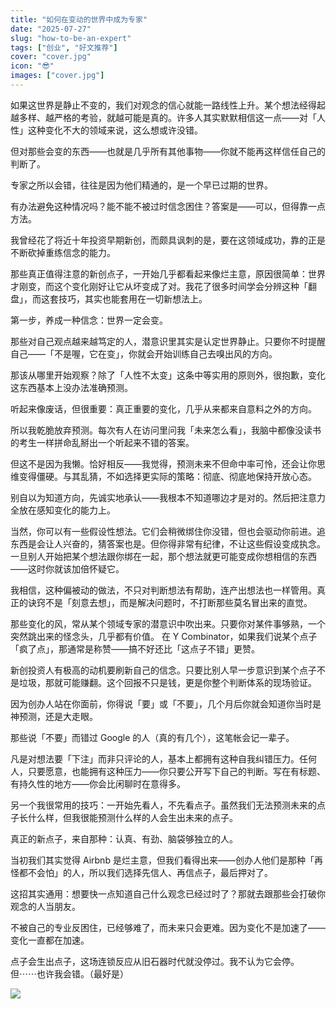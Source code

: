 ```yaml
---
title: "如何在变动的世界中成为专家"
date: "2025-07-27"
slug: "how-to-be-an-expert"
tags: ["创业", "好文推荐"]
cover: "cover.jpg"
icon: "😎"
images: ["cover.jpg"]
---
```

如果这世界是静止不变的，我们对观念的信心就能一路线性上升。某个想法经得起越多样、越严格的考验，就越可能是真的。许多人其实默默相信这一点——对「人性」这种变化不大的领域来说，这么想或许没错。



但对那些会变的东西——也就是几乎所有其他事物——你就不能再这样信任自己的判断了。



专家之所以会错，往往是因为他们精通的，是一个早已过期的世界。



有办法避免这种情况吗？能不能不被过时信念困住？答案是——可以，但得靠一点方法。



我曾经花了将近十年投资早期新创，而颇具讽刺的是，要在这领域成功，靠的正是不断砍掉重练信念的能力。



那些真正值得注意的新创点子，一开始几乎都看起来像烂主意，原因很简单：世界才刚变，而这个变化刚好让它从坏变成了对。我花了很多时间学会分辨这种「翻盘」，而这套技巧，其实也能套用在一切新想法上。



第一步，养成一种信念：世界一定会变。



那些对自己观点越来越笃定的人，潜意识里其实是认定世界静止。只要你不时提醒自己——「不是喔，它在变」，你就会开始训练自己去嗅出风的方向。



那该从哪里开始观察？除了「人性不太变」这条中等实用的原则外，很抱歉，变化这东西基本上没办法准确预测。



听起来像废话，但很重要：真正重要的变化，几乎从来都来自意料之外的方向。



所以我乾脆放弃预测。每次有人在访问里问我「未来怎么看」，我脑中都像没读书的考生一样拼命乱掰出一个听起来不错的答案。



但这不是因为我懒。恰好相反——我觉得，预测未来不但命中率可怜，还会让你思维变得僵硬。与其乱猜，不如选择更实际的策略：彻底、彻底地保持开放心态。



别自以为知道方向，先诚实地承认——我根本不知道哪边才是对的。然后把注意力全放在感知变化的能力上。



当然，你可以有一些假设性想法。它们会稍微绑住你没错，但也会驱动你前进。追东西是会让人兴奋的，猜答案也是。但你得非常有纪律，不让这些假设变成执念。
一旦别人开始把某个想法跟你绑在一起，那个想法就更可能变成你想相信的东西——这时你就该加倍怀疑它。



我相信，这种偏被动的做法，不只对判断想法有帮助，连产出想法也一样管用。真正的诀窍不是「刻意去想」，而是解决问题时，不打断那些莫名冒出来的直觉。



那些变化的风，常从某个领域专家的潜意识中吹出来。只要你对某件事够熟，一个突然跳出来的怪念头，几乎都有价值。
在 Y Combinator，如果我们说某个点子「疯了点」，那通常是称赞——搞不好还比「这点子不错」更赞。



新创投资人有极高的动机要刷新自己的信念。只要比别人早一步意识到某个点子不是垃圾，那就可能赚翻。这个回报不只是钱，更是你整个判断体系的现场验证。



因为创办人站在你面前，你得说「要」或「不要」，几个月后你就会知道你当时是神预测，还是大走眼。



那些说「不要」而错过 Google 的人（真的有几个），这笔帐会记一辈子。



凡是对想法要「下注」而非只评论的人，基本上都拥有这种自我纠错压力。任何人，只要愿意，也能拥有这种压力——你只要公开写下自己的判断。写在有标题、有持久性的地方——你会比闲聊时在意得多。



另一个我很常用的技巧：一开始先看人，不先看点子。虽然我们无法预测未来的点子长什么样，但我很能预测什么样的人会生出未来的点子。



真正的新点子，来自那种：认真、有劲、脑袋够独立的人。



当初我们其实觉得 Airbnb 是烂主意，但我们看得出来——创办人他们是那种「再怪都不会怕」的人，所以我们选择先信人、再信点子，最后押对了。



这招其实通用：想要快一点知道自己什么观念已经过时了？那就去跟那些会打破你观念的人当朋友。



不被自己的专业反困住，已经够难了，而未来只会更难。因为变化不是加速了——变化一直都在加速。



点子会生出点子，这场连锁反应从旧石器时代就没停过。我不认为它会停。
但⋯⋯也许我会错。（最好是）




![](https://prod-files-secure.s3.us-west-2.amazonaws.com/112d0858-5090-4d34-a606-b75eb8d65fd2/46476355-9cf3-4e99-9b7a-3531bc426380/1000202064.png?X-Amz-Algorithm=AWS4-HMAC-SHA256&X-Amz-Content-Sha256=UNSIGNED-PAYLOAD&X-Amz-Credential=ASIAZI2LB466ZNKCBB7B%2F20250924%2Fus-west-2%2Fs3%2Faws4_request&X-Amz-Date=20250924T111056Z&X-Amz-Expires=3600&X-Amz-Security-Token=IQoJb3JpZ2luX2VjENP%2F%2F%2F%2F%2F%2F%2F%2F%2F%2FwEaCXVzLXdlc3QtMiJIMEYCIQDkVAwB5QyR2ISu3XwTTqps3yf1OnrqFhrpgBy%2BH7brlwIhAO5yXWNR4FWjR58YmXs7wZVuVYO0Rq2I0HuwN9Q5%2F9smKv8DCFwQABoMNjM3NDIzMTgzODA1IgzynPcVTo9YwelnQPgq3AOmeIGU0cC1ZycaRuLFqbSiZiwwCkiT9pu50aQDkXWu%2BD2B2BigkUZzRkgs1RFpuVYUzFsfapdqQe5%2FpMnvIzmd3cYxwqy6TnBlUIo8HEPJ%2FIynbd3yfjsfGG1L2iiqpt2zanb15RQ8UViRJzgIqXtvKuo5XE19BIyz9r8CKQ3NoFSmOdwkpSfZ8LlKPQOxBmbyf0b9gIuM606X2MXnSoarRl63gMMPwhWu%2BkpnU%2FNS6hZZDY1DTMHe1DpLPAmQzDW0XDctOf%2BvR6yYsOk5RJ%2BgH7t7MYjd8OlNuX%2BKrEu9SAV9knhR3j5FoJMurN1%2FkohNH%2B6eUeGO2IpTx7jwhiIsQvnK%2Bwc8ObjnDhv7pBkBIIcAU1Qva5nPKXicAozTDIZCKRqOuhl%2FNuDu8Gg03w5SgKAy8allZvS1OVUmjWxldpB9XevkNHCrxdAnTUQoCnXU2vtF5s%2FOucOHL4Kig1AwQcsSKEOGmM%2B9%2Fx3K6QupmRaOp8R05Q7K%2FOZEGetEyEvJdUoFFQ3gldnrVw7SxKBYOGkwhMFip3u9DQ%2BpiNmbT0nDHlSTt0qLA%2BDIWBGdYTwde%2BTz38Z6Ph0ahiuUDJxwpHLutAeaOKNUtxMTgzUvETpPBJxNZvQoK3ikrzColc%2FGBjqkAeSc00vrLdK5E%2FiJrq%2BHRR138rS6Msh%2B1jgFDw9FyaxWhd2KyHh%2Fay8TlOlgewwihl3tsGwAi%2FN5yThgJ%2BW8zu7kxsJ54NoB%2BQ%2BT%2FZN%2FoFJIC7xrIN2Xv1EY6N2dk8I9xyrgpHhRaH8FArevx5lbtHQ%2FFKOf8u4A0RuVU5sf18TRXs9d0g3rr6CexBt5qwrJ5cIsmUpFM%2Fe2orKtbMWnjd0iMTrt&X-Amz-Signature=f9988c28f43fbecc23359f2f876765532b8f206de111f2bd68ef0ed5349c7e69&X-Amz-SignedHeaders=host&x-amz-checksum-mode=ENABLED&x-id=GetObject)

